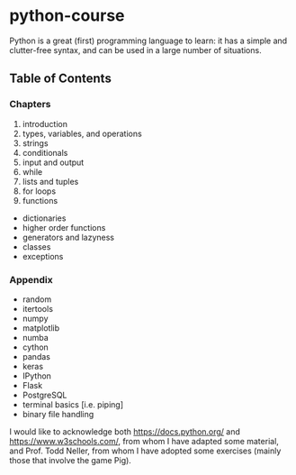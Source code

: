 # python-course

Python is a great (first) programming language to learn: it has a simple and clutter-free syntax, and can be used in a large number of situations.


## Table of Contents

### Chapters
 1. introduction
 2. types, variables, and operations
 3. strings
 4. conditionals
 5. input and output
 6. while
 7. lists and tuples
 8. for loops
 9. functions
 - dictionaries
 - higher order functions
 - generators and lazyness
 - classes
 - exceptions


### Appendix
 - random
 - itertools
 - numpy
 - matplotlib
 - numba
 - cython
 - pandas
 - keras
 - IPython
 - Flask
 - PostgreSQL
 - terminal basics [i.e. piping]
 - binary file handling


I would like to acknowledge both https://docs.python.org/ and https://www.w3schools.com/, from whom I have adapted some material, and Prof. Todd Neller, from whom I have adopted some exercises (mainly those that involve the game Pig).

